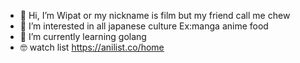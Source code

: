 - 👋 Hi, I’m Wipat or my nickname is film but my friend call me chew
- 👀 I’m interested in all japanese culture Ex:manga anime food 
- 🌱 I’m currently learning golang 
- 🤓 watch list https://anilist.co/home

<!---
chewwey/chewwey is a ✨ special ✨ repository because its `README.md` (this file) appears on your GitHub profile.
You can click the Preview link to take a look at your changes.
--->

